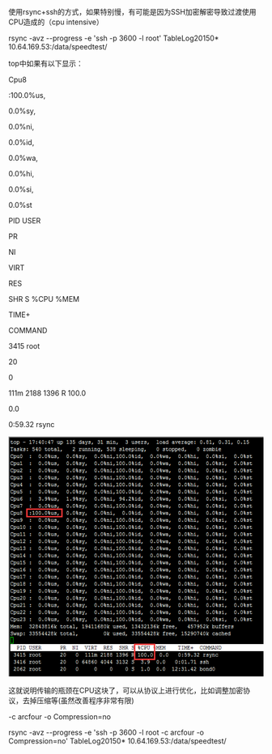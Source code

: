 







使用rsync+ssh的方式，如果特别慢，有可能是因为SSH加密解密导致过渡使用CPU造成的（cpu intensive）

rsync -avz --progress -e 'ssh -p 3600 -l root' TableLog20150\* 10.64.169.53:/data/speedtest/

  


  


top中如果有以下显示：

Cpu8 

:100.0%us, 

0.0%sy, 

0.0%ni, 

0.0%id, 

0.0%wa, 

0.0%hi, 

0.0%si, 

0.0%st

  


 PID USER 

PR 

NI 

VIRT 

RES 

SHR S %CPU %MEM 

TIME+ 

COMMAND 

3415 root 

20 

 0 

111m 2188 1396 R 100.0 

0.0 

 0:59.32 rsync 

  


![](/assets/ssh.png)

  


  


这就说明传输的瓶颈在CPU这块了，可以从协议上进行优化，比如调整加密协议，去掉压缩等\(虽然改善程序非常有限\)

-c arcfour -o Compression=no

  


rsync -avz --progress -e 'ssh -p 3600 -l root -c arcfour -o Compression=no' TableLog20150\* 10.64.169.53:/data/speedtest/

  


